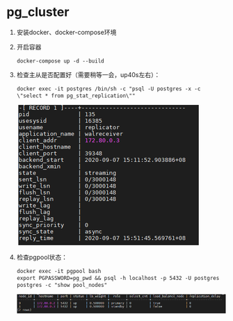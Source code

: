# pg_cluster
1. 安装docker、docker-compose环境 <br>
2. 开启容器

       docker-compose up -d --build

2. 检查主从是否配置好（需要稍等一会，up40s左右）：

       docker exec -it postgres /bin/sh -c "psql -U postgres -x -c \"select * from pg_stat_replication\""
       
     ![avatar](picture/primary_standby.png)
3. 检查pgpool状态：

       docker exec -it pgpool bash
       export PGPASSWORD=pg_pwd && psql -h localhost -p 5432 -U postgres postgres -c "show pool_nodes"
       
      ![avatar](picture/pgpool.png)
